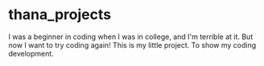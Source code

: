 # thana_projects

I was a beginner in coding when I was in college, and I'm terrible at it.
But now I want to try coding again!
This is my little project. To show my coding development.


